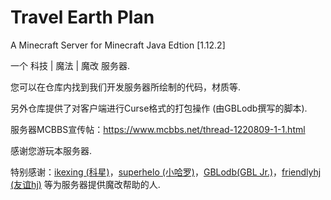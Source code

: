 # Travel Earth Plan

A Minecraft Server for Minecraft Java Edtion [1.12.2]

一个 科技 | 魔法 | 魔改 服务器.

您可以在仓库内找到我们开发服务器所绘制的代码，材质等.

另外仓库提供了对客户端进行Curse格式的打包操作 (由GBLodb撰写的脚本).

服务器MCBBS宣传帖：https://www.mcbbs.net/thread-1220809-1-1.html

感谢您游玩本服务器.

特别感谢：[ikexing (科星)](https://github.com/ikexing-cn)，[superhelo (小哈罗)](https://github.com/XHL315)，[GBLodb(GBL Jr.)](https://github.com/GBLodb)，[friendlyhj (友谊hj)](https://github.com/friendlyhj) 等为服务器提供魔改帮助的人.
